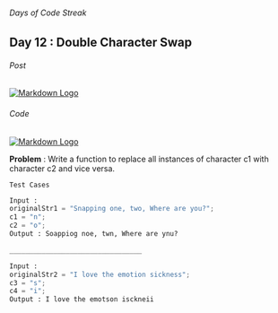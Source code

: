 ###### Days of Code Streak 
## Day 12 : Double Character Swap

###### Post
[![Markdown Logo](https://img.shields.io/badge/LinkedIn-0077B5?style=for-the-badge&logo=linkedin&logoColor=white)](https://www.linkedin.com/posts/mustbemustak_daysofcode-vitbhopalgaming-20daysofcode-activity-7022137839161159680-GSwV?utm_source=share&utm_medium=member_desktop)

###### Code
[![Markdown Logo](https://img.shields.io/badge/JavaScript-323330?style=for-the-badge&logo=javascript&logoColor=F7DF1E)](https://github.com/Mus1ak/20DaysofCode/blob/main/Days/Day%2012/Day12.js)

**Problem** :  Write a function to replace all instances of character c1 with character c2 and vice versa.

```Test Cases```

```python
Input : 
originalStr1 = "Snapping one, two, Where are you?";
c1 = "n";
c2 = "o";
Output : Soappiog noe, twn, Where are ynu?

_________________________________

Input : 
originalStr2 = "I love the emotion sickness";
c3 = "s";
c4 = "i";
Output : I love the emotson isckneii
``` 


